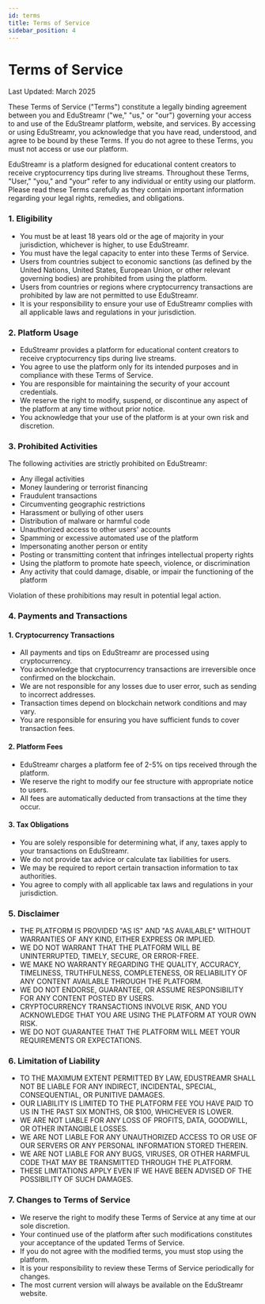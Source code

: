 ```yaml
---
id: terms
title: Terms of Service
sidebar_position: 4
---
```


# Terms of Service

Last Updated: March 2025

These Terms of Service ("Terms") constitute a legally binding agreement between you and EduStreamr ("we," "us," or "our") governing your access to and use of the EduStreamr platform, website, and services. By accessing or using EduStreamr, you acknowledge that you have read, understood, and agree to be bound by these Terms. If you do not agree to these Terms, you must not access or use our platform.

EduStreamr is a platform designed for educational content creators to receive cryptocurrency tips during live streams. Throughout these Terms, "User," "you," and "your" refer to any individual or entity using our platform. Please read these Terms carefully as they contain important information regarding your legal rights, remedies, and obligations.

### 1. Eligibility

- You must be at least 18 years old or the age of majority in your jurisdiction, whichever is higher, to use EduStreamr.
- You must have the legal capacity to enter into these Terms of Service.
- Users from countries subject to economic sanctions (as defined by the United Nations, United States, European Union, or other relevant governing bodies) are prohibited from using the platform.
- Users from countries or regions where cryptocurrency transactions are prohibited by law are not permitted to use EduStreamr.
- It is your responsibility to ensure your use of EduStreamr complies with all applicable laws and regulations in your jurisdiction.

### 2. Platform Usage

- EduStreamr provides a platform for educational content creators to receive cryptocurrency tips during live streams.
- You agree to use the platform only for its intended purposes and in compliance with these Terms of Service.
- You are responsible for maintaining the security of your account credentials.
- We reserve the right to modify, suspend, or discontinue any aspect of the platform at any time without prior notice.
- You acknowledge that your use of the platform is at your own risk and discretion.

### 3. Prohibited Activities

The following activities are strictly prohibited on EduStreamr:

- Any illegal activities
- Money laundering or terrorist financing
- Fraudulent transactions
- Circumventing geographic restrictions
- Harassment or bullying of other users
- Distribution of malware or harmful code
- Unauthorized access to other users' accounts
- Spamming or excessive automated use of the platform
- Impersonating another person or entity
- Posting or transmitting content that infringes intellectual property rights
- Using the platform to promote hate speech, violence, or discrimination
- Any activity that could damage, disable, or impair the functioning of the platform

Violation of these prohibitions may result in potential legal action.

### 4. Payments and Transactions

#### 1. **Cryptocurrency Transactions**

   - All payments and tips on EduStreamr are processed using cryptocurrency.
   - You acknowledge that cryptocurrency transactions are irreversible once confirmed on the blockchain.
   - We are not responsible for any losses due to user error, such as sending to incorrect addresses.
   - Transaction times depend on blockchain network conditions and may vary.
   - You are responsible for ensuring you have sufficient funds to cover transaction fees.

#### 2. **Platform Fees**

   - EduStreamr charges a platform fee of 2-5% on tips received through the platform.
   - We reserve the right to modify our fee structure with appropriate notice to users.
   - All fees are automatically deducted from transactions at the time they occur.

#### 3. **Tax Obligations**
   - You are solely responsible for determining what, if any, taxes apply to your transactions on EduStreamr.
   - We do not provide tax advice or calculate tax liabilities for users.
   - We may be required to report certain transaction information to tax authorities.
   - You agree to comply with all applicable tax laws and regulations in your jurisdiction.

### 5. Disclaimer

- THE PLATFORM IS PROVIDED "AS IS" AND "AS AVAILABLE" WITHOUT WARRANTIES OF ANY KIND, EITHER EXPRESS OR IMPLIED.
- WE DO NOT WARRANT THAT THE PLATFORM WILL BE UNINTERRUPTED, TIMELY, SECURE, OR ERROR-FREE.
- WE MAKE NO WARRANTY REGARDING THE QUALITY, ACCURACY, TIMELINESS, TRUTHFULNESS, COMPLETENESS, OR RELIABILITY OF ANY CONTENT AVAILABLE THROUGH THE PLATFORM.
- WE DO NOT ENDORSE, GUARANTEE, OR ASSUME RESPONSIBILITY FOR ANY CONTENT POSTED BY USERS.
- CRYPTOCURRENCY TRANSACTIONS INVOLVE RISK, AND YOU ACKNOWLEDGE THAT YOU ARE USING THE PLATFORM AT YOUR OWN RISK.
- WE DO NOT GUARANTEE THAT THE PLATFORM WILL MEET YOUR REQUIREMENTS OR EXPECTATIONS.

### 6. Limitation of Liability

- TO THE MAXIMUM EXTENT PERMITTED BY LAW, EDUSTREAMR SHALL NOT BE LIABLE FOR ANY INDIRECT, INCIDENTAL, SPECIAL, CONSEQUENTIAL, OR PUNITIVE DAMAGES.
- OUR LIABILITY IS LIMITED TO THE PLATFORM FEE YOU HAVE PAID TO US IN THE PAST SIX MONTHS, OR $100, WHICHEVER IS LOWER.
- WE ARE NOT LIABLE FOR ANY LOSS OF PROFITS, DATA, GOODWILL, OR OTHER INTANGIBLE LOSSES.
- WE ARE NOT LIABLE FOR ANY UNAUTHORIZED ACCESS TO OR USE OF OUR SERVERS OR ANY PERSONAL INFORMATION STORED THEREIN.
- WE ARE NOT LIABLE FOR ANY BUGS, VIRUSES, OR OTHER HARMFUL CODE THAT MAY BE TRANSMITTED THROUGH THE PLATFORM.
- THESE LIMITATIONS APPLY EVEN IF WE HAVE BEEN ADVISED OF THE POSSIBILITY OF SUCH DAMAGES.

### 7. Changes to Terms of Service

- We reserve the right to modify these Terms of Service at any time at our sole discretion.
- Your continued use of the platform after such modifications constitutes your acceptance of the updated Terms of Service.
- If you do not agree with the modified terms, you must stop using the platform.
- It is your responsibility to review these Terms of Service periodically for changes.
- The most current version will always be available on the EduStreamr website.
